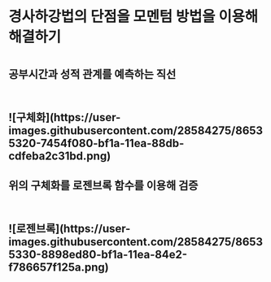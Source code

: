 
<h1>경사하강법의 단점을 모멘텀 방법을 이용해 해결하기<h1>

<h2>공부시간과 성적 관계를 예측하는 직선<h2>
<br>
![구체화](https://user-images.githubusercontent.com/28584275/86535320-7454f080-bf1a-11ea-88db-cdfeba2c31bd.png)
<br>
<h2>위의 구체화를 로젠브록 함수를 이용해 검증<h2>
<br>
![로젠브록](https://user-images.githubusercontent.com/28584275/86535330-8898ed80-bf1a-11ea-84e2-f786657f125a.png)
